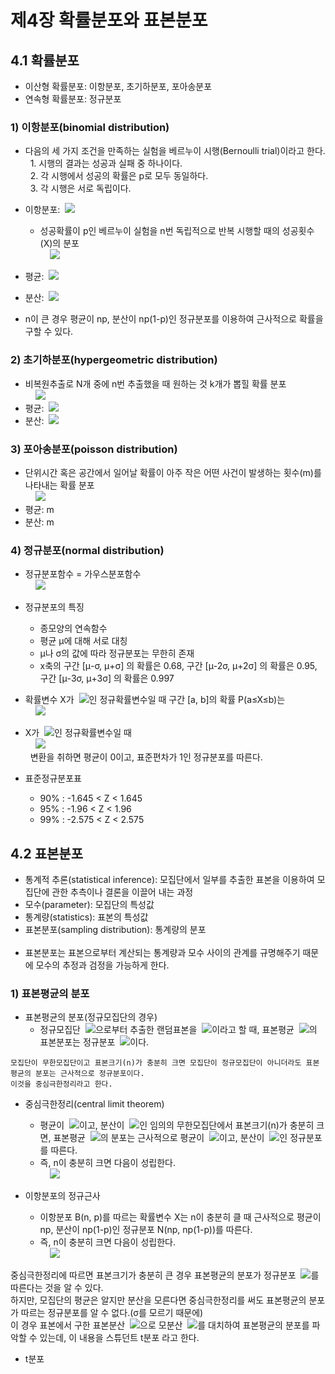 # 제4장 확률분포와 표본분포

## 4.1 확률분포

- 이산형 확률분포: 이항분포, 초기하분포, 포아송분포
- 연속형 확률분포: 정규분포

### 1) 이항분포(binomial distribution)

- 다음의 세 가지 조건을 만족하는 실험을 베르누이 시행(Bernoulli trial)이라고 한다.  
&nbsp;&nbsp;1. 시행의 결과는 성공과 실패 중 하나이다.  
&nbsp;&nbsp;2. 각 시행에서 성공의 확률은 p로 모두 동일하다.  
&nbsp;&nbsp;3. 각 시행은 서로 독립이다.  

- 이항분포: &nbsp;<img src="https://latex.codecogs.com/svg.latex?B(n,p)" />
  - 성공확률이 p인 베르누이 실험을 n번 독립적으로 반복 시행할 때의 성공횟수(X)의 분포  
&nbsp;&nbsp;&nbsp;&nbsp;<img src="https://latex.codecogs.com/svg.latex?P(X=x)=\binom{n}{x}p^{x}(1-p)^{n-x},\:\:\:x=0,1,2\cdots,n" />  
- 평균: &nbsp;<img src="https://latex.codecogs.com/svg.latex?E(X)=np" />
- 분산: &nbsp;<img src="https://latex.codecogs.com/svg.latex?Var(X)=np(1-p)" />
- n이 큰 경우 평균이 np, 분산이 np(1-p)인 정규분포를 이용하여 근사적으로 확률을 구할 수 있다.

### 2) 초기하분포(hypergeometric distribution)

- 비복원추출로 N개 중에 n번 추출했을 때 원하는 것 k개가 뽑힐 확률 분포  
&nbsp;&nbsp;&nbsp;&nbsp;<img src="https://latex.codecogs.com/svg.latex?P(X=x)=\frac{\binom{n}{x}\binom{N-D}{n-x}}{\binom{N}{n}},\:\:\:x=0,1,2\cdots,n" />  
- 평균: &nbsp;<img src="https://latex.codecogs.com/svg.latex?E(X)=np,\:\:\:p=\frac{D}{N}" />
- 분산: &nbsp;<img src="https://latex.codecogs.com/svg.latex?Var(X)=np(1-p)\frac{N-n}{N-1}" />

### 3) 포아송분포(poisson distribution)

- 단위시간 혹은 공간에서 일어날 확률이 아주 작은 어떤 사건이 발생하는 횟수(m)를 나타내는 확률 분포  
&nbsp;&nbsp;&nbsp;&nbsp;<img src="https://latex.codecogs.com/svg.latex?P(X=x)=\frac{e^{-m}m^{x}}{x!},\:\:\:x=0,1,2\cdots,n" />  
- 평균: m
- 분산: m

### 4) 정규분포(normal distribution)

- 정규분포함수 = 가우스분포함수  
&nbsp;&nbsp;&nbsp;&nbsp;<img src="https://latex.codecogs.com/svg.latex?f(x)=\frac{1}{\sqrt{2\pi}}exp\left[\,\!-\frac{(x-\mu)^{2}}{2\sigma^{2}}\right],\:\:\:-\infty<x<\infty" />  
- 정규분포의 특징
  - 종모양의 연속함수
  - 평균 μ에 대해 서로 대칭
  - μ나 σ의 값에 따라 정규분포는 무한히 존재
  - x축의 구간 [μ-σ, μ+σ] 의 확률은 0.68, 구간 [μ-2σ, μ+2σ] 의 확률은 0.95, 구간 [μ-3σ, μ+3σ] 의 확률은 0.997

- 확률변수 X가 &nbsp;<img src="https://latex.codecogs.com/svg.latex?N(\mu,\sigma^{2})" />인 정규확률변수일 때 구간 [a, b]의 확률 P(a≤X≤b)는  
&nbsp;&nbsp;&nbsp;&nbsp;<img src="https://latex.codecogs.com/svg.latex?P(a\leq\,\!X\leq\,\!b)={\int_{a}^{b}}{\frac{1}{\sqrt{2\pi}}exp\left[\,\!-\frac{(x-\mu)^{2}}{2\sigma^{2}}\right]dx}" />  

- X가 &nbsp;<img src="https://latex.codecogs.com/svg.latex?N(\mu,\sigma^{2})" />인 정규확률변수일 때  
&nbsp;&nbsp;&nbsp;&nbsp;<img src="https://latex.codecogs.com/svg.latex?Z=\frac{X-\mu}{\sigma}" />  
&nbsp;&nbsp;변환을 취하면 평균이 0이고, 표준편차가 1인 정규분포를 따른다.

- 표준정규분포표
  - 90% : -1.645 < Z < 1.645
  - 95% : -1.96 < Z < 1.96
  - 99% : -2.575 < Z < 2.575

## 4.2 표본분포

- 통계적 추론(statistical inference): 모집단에서 일부를 추출한 표본을 이용하여 모집단에 관한 추측이나 결론을 이끌어 내는 과정
- 모수(parameter): 모집단의 특성값
- 통계량(statistics): 표본의 특성값
- 표본분포(sampling distribution): 통계량의 분포  
&nbsp;  
- 표본분포는 표본으로부터 계산되는 통계량과 모수 사이의 관계를 규명해주기 때문에 모수의 추정과 검정을 가능하게 한다.

### 1) 표본평균의 분포

- 표본평균의 분포(정규모집단의 경우)
  - 정규모집단 &nbsp;<img src="https://latex.codecogs.com/svg.latex?N(\mu,\sigma^{2})" />으로부터 추출한 랜덤표본을 &nbsp;<img src="https://latex.codecogs.com/svg.latex?X_{1},X_{2},\cdots,X_{n}" />이라고 할 때, 표본평균 &nbsp;<img src="https://latex.codecogs.com/svg.latex?\bar{X}" />의 표본분포는 정규분포 &nbsp;<img src="https://latex.codecogs.com/svg.latex?N(\mu,\frac{\sigma^{2}}{n})" />이다.

```
모집단이 무한모집단이고 표본크기(n)가 충분히 크면 모집단이 정규모집단이 아니더라도 표본평균의 분포는 근사적으로 정규분포이다.
이것을 중심극한정리라고 한다.
```

- 중심극한정리(central limit theorem)
  - 평균이 &nbsp;<img src="https://latex.codecogs.com/svg.latex?\mu" />이고, 분산이 &nbsp;<img src="https://latex.codecogs.com/svg.latex?\sigma^{2}" />인 임의의 무한모집단에서 표본크기(n)가 충분히 크면, 표본평균 &nbsp;<img src="https://latex.codecogs.com/svg.latex?\bar{X}" />의 분포는 근사적으로 평균이 &nbsp;<img src="https://latex.codecogs.com/svg.latex?\mu" />이고, 분산이 &nbsp;<img src="https://latex.codecogs.com/svg.latex?\sigma^{2}" />인 정규분포를 따른다.
  - 즉, n이 충분히 크면 다음이 성립한다.  
&nbsp;&nbsp;&nbsp;&nbsp;<img src="https://latex.codecogs.com/svg.latex?\bar{X}\sim\,\!N(\mu,\frac{\sigma^{2}}{n})" />  

- 이항분포의 정규근사
  - 이항분포 B(n, p)를 따르는 확률변수 X는 n이 충분히 클 때 근사적으로 평균이 np, 분산이 np(1-p)인 정규분포 N(np, np(1-p))를 따른다.
  - 즉, n이 충분히 크면 다음이 성립한다.  
&nbsp;&nbsp;&nbsp;&nbsp;<img src="https://latex.codecogs.com/svg.latex?\frac{X-np}{\sqrt{np(1-p)}}\sim\,\!N(0\,\!,1)" />  

중심극한정리에 따르면 표본크기가 충분히 큰 경우 표본평균의 분포가 정규분포 &nbsp;<img src="https://latex.codecogs.com/svg.latex?N(\mu,\frac{\sigma^{2}}{n})" />를 따른다는 것을 알 수 있다.  
하지만, 모집단의 평균은 알지만 분산을 모른다면 중심극한정리를 써도 표본평균의 분포가 따르는 정규분포를 알 수 없다.(σ를 모르기 때문에)  
이 경우 표본에서 구한 표본분산 &nbsp;<img src="https://latex.codecogs.com/svg.latex?S^{2}" />으로 모분산 &nbsp;<img src="https://latex.codecogs.com/svg.latex?\sigma^{2}" />를 대치하여 표본평균의 분포를 파악할 수 있는데, 이 내용을 스튜던트 t분포 라고 한다.

- t분포
